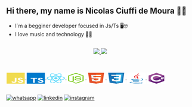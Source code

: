 ## Hi there, my name is Nicolas Ciuffi de Moura 👋🚀

- I`m a begginer developer focused in Js/Ts 🖥️🤓
- I love music and technology 🎵🤖
##
<div align="center">
  <a href="https://github.com/nickciuffi">
  <img height="180em" src="https://github-readme-stats.vercel.app/api?username=nickciuffi&show_icons=true&include_all_commits=true&count_private=true&theme=tokyonight"/>
  <img height="180em" src="https://github-readme-stats.vercel.app/api/top-langs/?username=nickciuffi&layout=compact&langs_count=7&theme=tokyonight"/>
</div>

##

<div style="display: inline_block"><br>
  <img align="center" alt="nickciuffi-Js" height="30" width="50" src="https://raw.githubusercontent.com/devicons/devicon/master/icons/javascript/javascript-plain.svg">
  <img align="center" alt="nickciuffi-Ts" height="30" width="50" src="https://raw.githubusercontent.com/devicons/devicon/master/icons/typescript/typescript-plain.svg">
  <img align="center" alt="nickciuffi-React" height="30" width="50" src="https://raw.githubusercontent.com/devicons/devicon/master/icons/react/react-original.svg">
  <img align="center" alt="nickciuffi-node" height="30" width="50" src="https://raw.githubusercontent.com/devicons/devicon/master/icons/nodejs/nodejs-original.svg">
  <img align="center" alt="nickciuffi-HTML" height="30" width="50" src="https://raw.githubusercontent.com/devicons/devicon/master/icons/html5/html5-original.svg">
  <img align="center" alt="nickciuffi-CSS" height="30" width="50" src="https://raw.githubusercontent.com/devicons/devicon/master/icons/css3/css3-original.svg">
  <img align="center" alt="nickciuffi-Python" height="30" width="50" src="https://raw.githubusercontent.com/devicons/devicon/master/icons/java/java-original.svg">
  <img align="center" alt="nickciuffi-Csharp" height="30" width="50" src="https://raw.githubusercontent.com/devicons/devicon/master/icons/csharp/csharp-original.svg">
</div>

##

[![whatsapp](https://img.shields.io/badge/WhatsApp-25D366?style=for-the-badge&logo=whatsapp&logoColor=white)](https://contate.me/nickciuffi)
[![linkedin](https://img.shields.io/badge/LinkedIn-0077B5?style=for-the-badge&logo=linkedin&logoColor=white)](https://www.linkedin.com/in/nicolas-ciuffi-dev/)
[![instagram](https://img.shields.io/badge/Instagram-E4405F?style=for-the-badge&logo=instagram&logoColor=white)](https://www.instagram.com/nick_ciuffi_official/)
